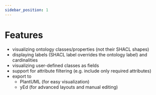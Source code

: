 ```yaml
---
sidebar_position: 1
---
```


# Features
- visualizing ontology classes/properties (not their SHACL shapes)
- displaying labels (SHACL label overrides the ontology label) and cardinalities
- visualizing user-defined classes as fields
- support for attribute filtering (e.g. include only required attributes)
- export to 
  - PlantUML (for easy visualization)
  - yEd (for advanced layouts and manual editing)